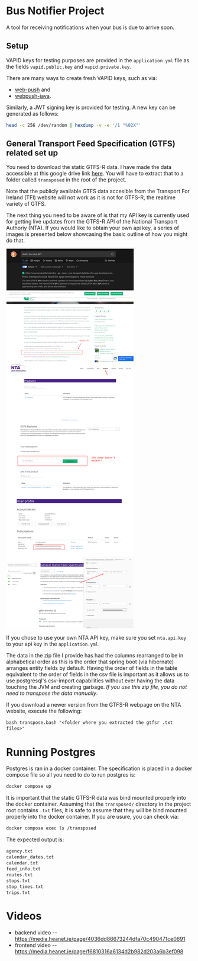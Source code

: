 # Bus Notifier Project

A tool for receiving notifications when your bus is due to arrive soon.

## Setup

VAPID keys for testing purposes are provided in the `application.yml`
file as the fields `vapid.public.key` and `vapid.private.key`.

There are many ways to create fresh VAPID keys, such as via:

- [web-push](https://www.npmjs.com/package/web-push) and
- [webpush-java](https://github.com/web-push-libs/webpush-java).

Similarly, a JWT signing key is provided for testing. A new key can be
generated as follows:

```bash
head -c 256 /dev/random | hexdump -v -e '/1 "%02X"'
```

## General Transport Feed Specification (GTFS) related set up

You need to download the static GTFS-R data. I have made the data
accessible at this google drive link
[here](https://drive.google.com/file/d/1DBTmJlNgJlj-NjUgi6mk_ncmfDuWwWWi/view?usp=sharing). You
will have to extract that to a folder called `transposed` in the root
of the project.

Note that the publicly available GTFS data accesible from the
Transport For Ireland (TFI) website will not work as it is not for
GTFS-R, the realtime variety of GTFS.

The next thing you need to be aware of is that my API key is currently
used for getting live updates from the GTFS-R API of the National
Transport Authoriy (NTA). If you would like to obtain your own api
key, a series of images is presented below showcasing the basic
outline of how you might do that.

![img](images/gtfs-guide.png)

If you chose to use your own NTA API key, make sure you set
`nta.api.key` to your api key in the `application.yml`.

The data in the zip file I provide has had the columns rearranged to
be in alphabetical order as this is the order that spring boot (via
hibernate) arranges entity fields by default. Having the order of
fields in the table equivalent to the order of fields in the csv file
is important as it allows us to use postgresql's csv-import
capabilities without ever having the data touching the JVM and
creating garbage. *If you use this zip file, you do not need to
transpose the data manually*.

If you download a newer version from the GTFS-R webpage on the NTA
website, execute the following:

```
bash transpose.bash "<folder where you extracted the gtfsr .txt files>"
```

# Running Postgres

Postgres is ran in a docker container. The specification is placed in
a docker compose file so all you need to do to run postgres is:

```bash
docker compose up
```

It is important that the static GTFS-R data was bind mounted properly
into the docker container. Assuming that the `transposed/` directory
in the project root contains `.txt` files, it is safe to assume that
they will be bind mounted properly into the docker container. If you
are usure, you can check via:

```bash
docker compose exec ls /transposed
```

The expected output is:

```
agency.txt
calendar_dates.txt
calendar.txt
feed_info.txt
routes.txt
stops.txt
stop_times.txt
trips.txt
```

# Videos

- backend video -- https://media.heanet.ie/page/4036dd86673244dfa70c490471ce0691
- frontend video -- https://media.heanet.ie/page/f6810316a6134d2b982d203a6b3ef098
